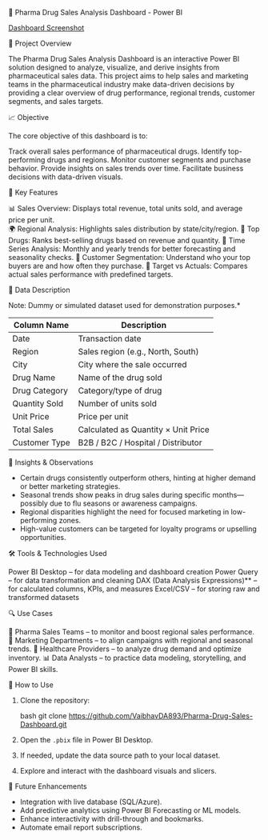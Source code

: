 💊 Pharma Drug Sales Analysis Dashboard - Power BI

[Dashboard Screenshot](https://github.com/VaibhavDA893/assests/blob/main/Screenshot%202025-05-02%20171455.png)

 📌 Project Overview

The Pharma Drug Sales Analysis Dashboard is an interactive Power BI solution designed to analyze, visualize, and derive insights from pharmaceutical sales data. This project aims to help sales and marketing teams in the pharmaceutical industry make data-driven decisions by providing a clear overview of drug performance, regional trends, customer segments, and sales targets.



 📈 Objective

The core objective of this dashboard is to:

 Track overall sales performance of pharmaceutical drugs.
 Identify top-performing drugs and regions.
 Monitor customer segments and purchase behavior.
 Provide insights on sales trends over time.
 Facilitate business decisions with data-driven visuals.



 🧩 Key Features

 📊 Sales Overview: Displays total revenue, total units sold, and average price per unit.                      
                                                                                         🌍 Regional Analysis: Highlights sales distribution by state/city/region.
                                                                                                                                       💊 Top Drugs: Ranks best-selling drugs based on revenue and quantity.
                                                                                                                                                                                                         📅 Time Series Analysis: Monthly and yearly trends for better forecasting and seasonality checks.
                                                                                     👥 Customer Segmentation: Understand who your top buyers are and how often they purchase.
                                                                                                                                     🎯 Target vs Actuals: Compares actual sales performance with predefined targets.




 📂 Data Description

 Note: Dummy or simulated dataset used for demonstration purposes.*

| Column Name     | Description                         |
| --------------- | ----------------------------------- |
| Date          | Transaction date                    |
| Region        | Sales region (e.g., North, South)   |
| City          | City where the sale occurred        |
| Drug Name     | Name of the drug sold               |
| Drug Category | Category/type of drug               |
| Quantity Sold | Number of units sold                |
| Unit Price    | Price per unit                      |
| Total Sales   | Calculated as Quantity × Unit Price |
| Customer Type | B2B / B2C / Hospital / Distributor  |



 🧠 Insights & Observations

- Certain drugs consistently outperform others, hinting at higher demand or better marketing strategies.
- Seasonal trends show peaks in drug sales during specific months—possibly due to flu seasons or awareness campaigns.
- Regional disparities highlight the need for focused marketing in low-performing zones.
- High-value customers can be targeted for loyalty programs or upselling opportunities.



 🛠️ Tools & Technologies Used

 Power BI Desktop – for data modeling and dashboard creation
 Power Query – for data transformation and cleaning
 DAX (Data Analysis Expressions)** – for calculated columns, KPIs, and measures
 Excel/CSV – for storing raw and transformed datasets



🔍 Use Cases

 💼 Pharma Sales Teams – to monitor and boost regional sales performance.
 📢 Marketing Departments – to align campaigns with regional and seasonal trends.
 🏥 Healthcare Providers – to analyze drug demand and optimize inventory.
 📊 Data Analysts – to practice data modeling, storytelling, and Power BI skills.



 🚀 How to Use

1. Clone the repository:

   bash
   git clone https://github.com/VaibhavDA893/Pharma-Drug-Sales-Dashboard.git
   
2. Open the `.pbix` file in Power BI Desktop.
3. If needed, update the data source path to your local dataset.
4. Explore and interact with the dashboard visuals and slicers.



 📌 Future Enhancements

- Integration with live database (SQL/Azure).
- Add predictive analytics using Power BI Forecasting or ML models.
- Enhance interactivity with drill-through and bookmarks.
- Automate email report subscriptions.

